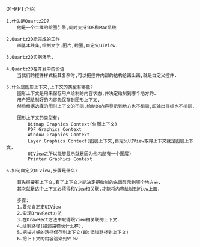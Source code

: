 01-PPT介绍

	1.什么是Quartz2D?
		他是一个二维的绘图引擎,同时支持iOS和Mac系统
		
	2.Quartz2D能完成的工作
		画基本线条,绘制文字,图片,截图,自定义UIView.
		
	3.Quartz2D实例演示.
	
	4.Quartz2D在开发中的价值
	 	当我们的控件样式极其复杂时,可以把控件内部的结构给画出画,就是自定义控件.
	 	
	5.什么是图形上下文,上下文的类型有哪些?
		图形上下文是用来保存用户绘制的内容状态,并决定绘制到哪个地方的.
		用户把绘制好的内容先保存到图形上下文,
		然后根据选择的图形上下文的不同,绘制的内容显示到地方也不相同,即输出目标也不相同.
		
		图形上下文的类型有:
			Bitmap Graphics Context(位图上下文)
			PDF Graphics Context
			Window Graphics Context 
			Layer Graphics Context(图层上下文,自定义UIView取得上下文就是图层上下文.
			UIView之所以能够显示就是因为他内部有一个图层)
			Printer Graphics Context
			
	6.如何自定义UIView,步骤是什么?
		
		首先得要有上下文,有了上下文才能决定把绘制的东西显示到哪个地方去.
		其次就是这个上下文必须得和View相关联.才能将内容绘制到View上面.
		
		步骤:
		1.要先自定定UIView
		2.实现DrawRect方法
		3.在DrawRect方法中取得跟View相关联的上下文.
		4.绘制路径(描述路径长什么样).
		5.把描述好的路径保存到上下文(即:添加路径到上下文)
		6.把上下文的内容渲染到View
